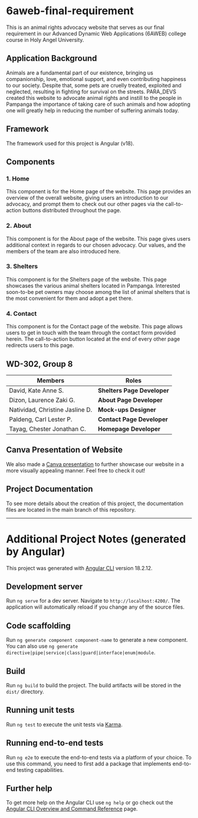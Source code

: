 # 6aweb-final-requirement
This is an animal rights advocacy website that serves as our final requirement in our Advanced Dynamic Web Applications (6AWEB) college course in Holy Angel University.

## Application Background
Animals are a fundamental part of our existence, bringing us companionship, love, emotional support, and even contributing happiness to our society. Despite that, some pets are cruelly treated, exploited and neglected, resulting in fighting for survival on the streets. PARA_DEVS created this website to advocate animal rights and instill to the people in Pampanga the importance of taking care of such animals and how adopting one will greatly help in reducing the number of suffering animals today.

## Framework
The framework used for this project is Angular (v18).

## Components
### 1. Home
This component is for the Home page of the website. This page provides an overview of the overall website, giving users an introduction to our advocacy, and prompt them to check out our other pages via the call-to-action buttons distributed throughout the page.

### 2. About
This component is for the About page of the website. This page gives users additional context in regards to our chosen advocacy. Our values, and the members of the team are also introduced here.

### 3. Shelters
This component is for the Shelters page of the website. This page showcases the various animal shelters located in Pampanga. Interested soon-to-be pet owners may choose among the list of animal shelters that is the most convenient for them and adopt a pet there.

### 4. Contact
This component is for the Contact page of the website. This page allows users to get in touch with the team through the contact form provided herein. The call-to-action button located at the end of every other page redirects users to this page.

## WD-302, Group 8

Members | Roles
--- | ---
David, Kate Anne S. | **Shelters Page Developer**
Dizon, Laurence Zaki G. | **About Page Developer**
Natividad, Christine Jasline D. | **Mock-ups Designer**
Paldeng, Carl Lester P. | **Contact Page Developer**
Tayag, Chester Jonathan C. | **Homepage Developer**

## Canva Presentation of Website
We also made a [Canva presentation](https://www.canva.com/design/DAGhcEMEeBY/fCojzUw90QM1Bx-OEnw7cw/edit?utm_content=DAGhcEMEeBY&utm_campaign=designshare&utm_medium=link2&utm_source=sharebutton) to further showcase our website in a more visually appealing manner. Feel free to check it out!

## Project Documentation
To see more details about the creation of this project, the documentation files are located in the main branch of this repository.

---

# Additional Project Notes (generated by Angular)

This project was generated with [Angular CLI](https://github.com/angular/angular-cli) version 18.2.12.

## Development server

Run `ng serve` for a dev server. Navigate to `http://localhost:4200/`. The application will automatically reload if you change any of the source files.

## Code scaffolding

Run `ng generate component component-name` to generate a new component. You can also use `ng generate directive|pipe|service|class|guard|interface|enum|module`.

## Build

Run `ng build` to build the project. The build artifacts will be stored in the `dist/` directory.

## Running unit tests

Run `ng test` to execute the unit tests via [Karma](https://karma-runner.github.io).

## Running end-to-end tests

Run `ng e2e` to execute the end-to-end tests via a platform of your choice. To use this command, you need to first add a package that implements end-to-end testing capabilities.

## Further help

To get more help on the Angular CLI use `ng help` or go check out the [Angular CLI Overview and Command Reference](https://angular.dev/tools/cli) page.

